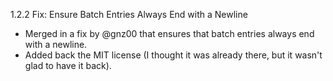 1.2.2 Fix: Ensure Batch Entries Always End with a Newline

- Merged in a fix by @gnz00 that ensures that batch entries always end with a newline.
- Added back the MIT license (I thought it was already there, but it wasn't glad to have it back).
